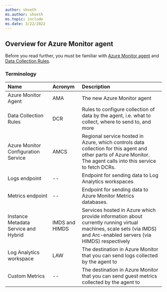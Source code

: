 ```yaml
---
author: shseth
ms.author: shseth
ms.topic: include
ms.date: 3/22/2022
---
```


## Overview for Azure Monitor agent
Before you read further, you must be familiar with [Azure Monitor agent](../../articles/azure-monitor/agents/azure-monitor-agent-overview.md) and [Data Collection Rules](../../articles/azure-monitor/vm/data-collection.md).  


### Terminology

| Name | Acronym | Description |  
|:---|:---|:---| 
| Azure Monitor Agent | AMA | The new Azure Monitor agent |
| Data Collection Rules | DCR | Rules to configure collection of data by the agent, i.e. what to collect, where to send to, and more |
| Azure Monitor Configuration Service | AMCS | Regional service hosted in Azure, which controls data collection for this agent and other parts of Azure Monitor. The agent calls into this service to fetch DCRs. |
| Logs endpoint | -- | Endpoint for sending data to Log Analytics workspaces |
| Metrics endpoint | -- | Endpoint for sending data to Azure Monitor Metrics databases.
| Instance Metadata Service and Hybrid | IMDS and HIMDS | Services hosted in Azure which provide information about currently running virtual machines, scale sets (via IMDS) and Arc-enabled servers (via HIMDS) respectively | 
| Log Analytics workspace | LAW | The destination in Azure Monitor that you can send logs collected by the agent to |
| Custom Metrics | -- | The destination in Azure Monitor that you can send guest metrics collected by the agent to |  




